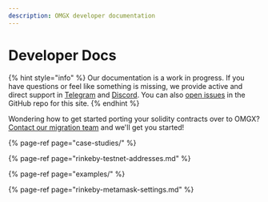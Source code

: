 ```yaml
---
description: OMGX developer documentation
---
```


# Developer Docs

{% hint style="info" %}
Our documentation is a work in progress. If you have questions or feel like something is missing, we provide active and direct support in [Telegram](https://t.me/OMGXsupport) and [Discord](https://omg.eco/support). You can also [open issues](https://github.com/omgnetwork) in the GitHub repo for this site.
{% endhint %}

Wondering how to get started porting your solidity contracts over to OMGX? [Contact our migration team](https://t.me/omgxsupport) and we'll get you started!

{% page-ref page="case-studies/" %}

{% page-ref page="rinkeby-testnet-addresses.md" %}

{% page-ref page="examples/" %}

{% page-ref page="rinkeby-metamask-settings.md" %}



 



